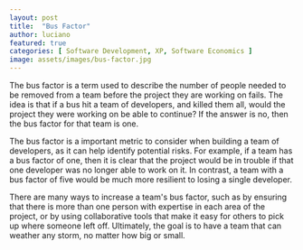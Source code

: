 ```yaml
---
layout: post
title:  "Bus Factor"
author: luciano
featured: true
categories: [ Software Development, XP, Software Economics ]
image: assets/images/bus-factor.jpg
---
```


The bus factor is a term used to describe the number of people needed to be removed from a team before the project they are working on fails. The idea is that if a bus hit a team of developers, and killed them all, would the project they were working on be able to continue? If the answer is no, then the bus factor for that team is one.

The bus factor is a important metric to consider when building a team of developers, as it can help identify potential risks. For example, if a team has a bus factor of one, then it is clear that the project would be in trouble if that one developer was no longer able to work on it. In contrast, a team with a bus factor of five would be much more resilient to losing a single developer.

There are many ways to increase a team's bus factor, such as by ensuring that there is more than one person with expertise in each area of the project, or by using collaborative tools that make it easy for others to pick up where someone left off. Ultimately, the goal is to have a team that can weather any storm, no matter how big or small.
